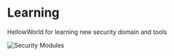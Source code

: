 # Learning
HellowWorld for learning new security domain and tools


![Security Modules](https://user-images.githubusercontent.com/14032865/90725338-a1b8ec00-e285-11ea-9deb-9e149a8ea83e.jpg)
